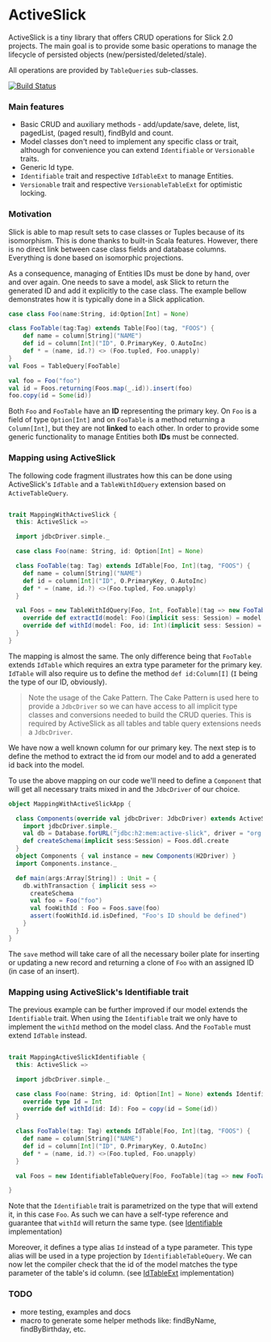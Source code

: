 # ActiveSlick

ActiveSlick is a tiny library that offers CRUD operations for Slick 2.0 projects. The main goal is to provide some basic operations to manage the lifecycle of persisted objects (new/persisted/deleted/stale).

All operations are provided by `TableQueries` sub-classes. 


[![Build Status](https://travis-ci.org/strongtyped/active-slick.svg?branch=develop)](https://travis-ci.org/strongtyped/active-slick)

### Main features
- Basic CRUD and auxiliary methods - add/update/save, delete, list, pagedList, (paged result), findById and count.
- Model classes don't need to implement any specific class or trait,
  although for convenience you can extend `Identifiable` or `Versionable` traits.  
- Generic Id type. 
- `Identifiable` trait and respective `IdTableExt` to manage Entities.
- `Versionable` trait and respective `VersionableTableExt` for optimistic locking.


### Motivation

Slick is able to map result sets to case classes or Tuples because of its isomorphism. This is done thanks to built-in Scala features. However, there is no direct link between case class fields and database columns. Everything is done based on isomorphic projections.

As a consequence, managing of Entities IDs must be done by hand, over and over again. One needs to save a model, ask Slick to return the generated ID and add it explicitly to the case class.  The example bellow demonstrates how it is typically done in a Slick application.  

```scala
case class Foo(name:String, id:Option[Int] = None)

class FooTable(tag:Tag) extends Table[Foo](tag, "FOOS") {
    def name = column[String]("NAME")
    def id = column[Int]("ID", O.PrimaryKey, O.AutoInc)
    def * = (name, id.?) <> (Foo.tupled, Foo.unapply)
}
val Foos = TableQuery[FooTable]

val foo = Foo("foo")
val id = Foos.returning(Foos.map(_.id)).insert(foo)
foo.copy(id = Some(id))
```

Both `Foo` and `FooTable` have an **ID** representing the primary key. On `Foo` is a field of type `Option[Int]` and on `FooTable` is a method returning a `Column[Int]`, but they are not **linked** to each other. In order to provide some generic functionality to manage Entities both **IDs** must be connected.

### Mapping using ActiveSlick
The following code fragment illustrates how this can be done using ActiveSlick's `IdTable` and a `TableWithIdQuery` extension based on `ActiveTableQuery`.

```scala

trait MappingWithActiveSlick {
  this: ActiveSlick =>

  import jdbcDriver.simple._

  case class Foo(name: String, id: Option[Int] = None) 

  class FooTable(tag: Tag) extends IdTable[Foo, Int](tag, "FOOS") {
    def name = column[String]("NAME")
    def id = column[Int]("ID", O.PrimaryKey, O.AutoInc)
    def * = (name, id.?) <>(Foo.tupled, Foo.unapply)
  }

  val Foos = new TableWithIdQuery[Foo, Int, FooTable](tag => new FooTable(tag)) {
    override def extractId(model: Foo)(implicit sess: Session) = model.id
    override def withId(model: Foo, id: Int)(implicit sess: Session) = model.copy(id = Some(id))
  }
}

```

The mapping is almost the same. The only difference being that `FooTable` extends `IdTable` which requires an extra type parameter for the primary key. `IdTable` will also require us to define the method `def id:Column[I]` (`I` being the type of our ID, obviously). 

> Note the usage of the Cake Pattern. The Cake Pattern is used here to provide a `JdbcDriver` so we can have access to all implicit type classes and conversions needed to build the CRUD queries. This is required by ActiveSlick as all tables and table query extensions needs a `JdbcDriver`.

We have now a well known column for our primary key. The next step is to define the method to extract the id from our model and to add a generated id back into the model. 


To use the above mapping on our code we'll need to define a `Component` that will get all necessary traits mixed in and the `JdbcDriver` of our choice. 

```scala
object MappingWithActiveSlickApp {

  class Components(override val jdbcDriver: JdbcDriver) extends ActiveSlick with MappingWithActiveSlick {
    import jdbcDriver.simple._
    val db = Database.forURL("jdbc:h2:mem:active-slick", driver = "org.h2.Driver")
    def createSchema(implicit sess:Session) = Foos.ddl.create
  }
  object Components { val instance = new Components(H2Driver) }
  import Components.instance._

  def main(args:Array[String]) : Unit = {
    db.withTransaction { implicit sess =>
      createSchema
      val foo = Foo("foo")
      val fooWithId : Foo = Foos.save(foo)
      assert(fooWithId.id.isDefined, "Foo's ID should be defined")
    }
  }
}
``` 

The `save` method will take care of all the necessary boiler plate for inserting or updating a new record and returning a clone of `Foo` with an assigned ID (in case of an insert). 


### Mapping using ActiveSlick's Identifiable trait

The previous example can be further improved if our model extends the `Identifiable` trait. When using the `Identifiable` trait we only have to implement the `withId` method on the model class. And the `FooTable` must extend `IdTable` instead.  

```scala

trait MappingActiveSlickIdentifiable {
  this: ActiveSlick =>

  import jdbcDriver.simple._

  case class Foo(name: String, id: Option[Int] = None) extends Identifiable[Foo] {
    override type Id = Int
    override def withId(id: Id): Foo = copy(id = Some(id))
  }

  class FooTable(tag: Tag) extends IdTable[Foo, Int](tag, "FOOS") {
    def name = column[String]("NAME")
    def id = column[Int]("ID", O.PrimaryKey, O.AutoInc)
    def * = (name, id.?) <>(Foo.tupled, Foo.unapply)
  }

  val Foos = new IdentifiableTableQuery[Foo, FooTable](tag => new FooTable(tag))

}

```
Note that the `Identifiable` trait is parametrized on the type that will extend it, in this case `Foo`. As such we can have a self-type reference and guarantee that `withId` will return the same type. 
(see [Identifiable](https://github.com/strongtyped/active-slick/blob/develop/src/main/scala/io/strongtyped/active/slick/models/Identifiable.scala) implementation)

Moreover, it defines a type alias `Id` instead of a type parameter. This type alias will be used in a type projection by `IdentifiableTableQuery`. We can now let the compiler check that the id of the model matches the type parameter of the table's id column. 
(see [IdTableExt](https://github.com/strongtyped/active-slick/blob/develop/src/main/scala/io/strongtyped/active/slick/TableQueries.scala#L94) implementation)

### TODO
- more testing, examples and docs
- macro to generate some helper methods like: findByName, findByBirthday, etc.
